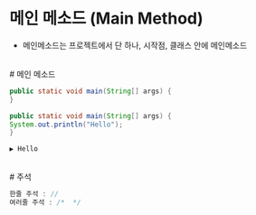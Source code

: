 # 메인 메소드 (Main Method)

- 메인메소드는 프로젝트에서 단 하나, 시작점, 클래스 안에 메인메소드

<br>
# 메인 메소드

```java
public static void main(String[] args) {
}
```
```java
public static void main(String[] args) {
System.out.println("Hello");
}

▶️ Hello
```

<br>
# 주석

```java
한줄 주석 : //
여러줄 주석 : /*  */
```

